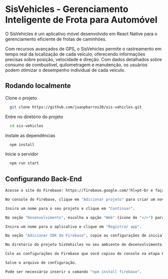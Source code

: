 
# SisVehicles - Gerenciamento Inteligente de Frota para Automóvel

O SisVehicles é um aplicativo móvel desenvolvido em React Native para o gerenciamento eficiente de frotas de caminhões.

Com recursos avançados de GPS, o SisVehicles permite o rastreamento em tempo real da localização de cada veículo, oferecendo informações precisas sobre posição, velocidade e direção. Com dados detalhados sobre consumo de combustível, quilometragem e manutenção, os usuários podem otimizar o desempenho individual de cada veiculo. 


## Rodando localmente

Clone o projeto

```bash
  git clone https://github.com/juanpbarros20/sis-vehicles.git
```

Entre no diretório do projeto

```bash
  cd sis-vehicles
```

Instale as dependências

```bash
  npm install
```

Inicie o servidor

```bash
  npm run start
```


## Configurando Back-End

```bash
Acesse o site do Firebase: https://firebase.google.com/?hl=pt-br e faça login na sua conta do Google.
```

```bash
No console do Firebase, clique em "Adicionar projeto" para criar um novo projeto.
```
```bash
Insira um nome para o seu projeto e clique em "Continuar".
```
```bash
Na seção "Desenvolvimento", escolha a opção "Web" (ícone de "</>") para adicionar o Firebase ao seu aplicativo web.
```
```bash
Insira um nome para o aplicativo e clique em "Registrar app".
```
```bash
Na seção "Adicionar SDK do Firebase", copie as configurações de inicialização do Firebase, incluindo o objeto de configuração com as chaves API e o identificador do projeto.
```
```bash
No diretório do projeto SisVehicles no seu ambiente de desenvolvimento, abra o arquivo de configuração do Firebase. Dependendo da estrutura do projeto, esse arquivo pode estar localizado em algum lugar como src/config/firebase.js ou na raiz do projeto.
```
```bash
Cole as configurações do Firebase que você copiou do console na etapa 6 no arquivo de configuração do Firebase.
```
```bash
Salve o arquivo de configuração.
```
```bash
Pode ser necessário inserir o comando "npm install firebase".
```
